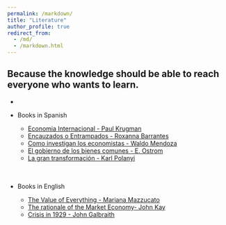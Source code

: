 ```yaml
---
permalink: /markdown/
title: "Literature"
author_profile: true
redirect_from: 
  - /md/
  - /markdown.html
---
```

 Because the knowledge should be able to reach everyone who wants to learn. 
---
* 
* Books in Spanish
  * [Economia Internacional - Paul Krugman](https://katiuskaolivera.github.io/files/001.%20Paul%20R.%20Krugman_%20%20Maurice%20Obstfeld%20-%20Econom%C3%ADa%20internacional%20Teor%C3%ADa%20y%20pol%C3%ADtica..pdf)
  * [Encauzados o Entrampados - Roxanna Barrantes](https://katiuskaolivera.github.io//files/Barrantes_Entrampados-o-encauzados.pdf)
  * [Como investigan los economistas - Waldo Mendoza](https://katiuskaolivera.github.io//files/Barrantes_Entrampados-o-encauzados.pdf)
  * [El gobierno de los bienes comunes - E. Ostrom](https://katiuskaolivera.github.io/files/Ostrom.E%20-%20El%20gobierno%20de%20los%20bienes%20comunes.pdf)
  * [La gran transformación - Karl Polanyi](https://katiuskaolivera.github.io//files/Polanyi%2C_Karl_-_La_gran_transformacion.pdf)
  <br>
  <br>

* Books in English
  * [The Value of Everything - Mariana Mazzucato](https://katiuskaolivera.github.io//files/Mazzucato%20-%20The%20Value%20of%20Everything%20-%20Intro-1-2-3.pdf)
  * [The rationale of the Market Economy- John Kay](https://katiuskaolivera.github.io//files/John%20Kay_The%20rationale%20of%20the%20market%20economy.pdf)
  * [Crisis in 1929 - John Galbraith](https://katiuskaolivera.github.io//files/galbraith-john-kenneth-la-crisis-de-1929.pdf)


